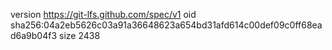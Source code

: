 version https://git-lfs.github.com/spec/v1
oid sha256:04a2eb5626c03a91a36648623a654bd31afd614c00def09c0ff68ead6a9b04f3
size 2438
